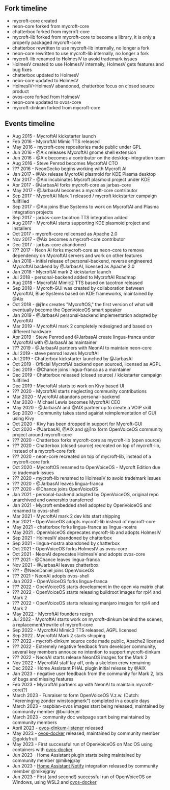 ## Fork timeline

- mycroft-core created
- neon-core forked from mycroft-core
- chatterbox forked from mycroft-core
- mycroft-lib forked from mycroft-core to become a library, it is only a properly packaged mycroft-core
- chatterbox rewritten to use mycroft-lib internally, no longer a fork
- neon-core rewritten to use mycroft-lib internally, no longer a fork
- mycroft-lib renamed to HolmesIV to avoid trademark issues
- HolmesV created to use HolmesIV internally, HolmesV gets features and bug fixes
- chatterbox updated to HolmesV
- neon-core updated to HolmesV
- HolmesIV+HolmesV abandoned, chatterbox focus on closed source product
- ovos-core forked from HolmesV
- neon-core updated to ovos-core
- mycroft-dinkum forked from mycroft-core

## Events timeline

- Aug 2015 - MycroftAI kickstarter launch
- Feb 2016 - MycroftAI Mimic TTS released
- May 2016 - mycroft-core repositories made public under GPL
- Jun 2016 - @Aix releases MycroftAI gnome shell extension
- Jun 2016 - @Aix becomes a contributor on the desktop-integration team
- Aug 2016 - Steve Penrod becomes MycroftAI CTO
- ??? 2016 - NeonGecko begins working with Mycroft AI
- Jan 2017 - @Aix release MycrofAI plasmoid for KDE Plasma desktop
- Mar 2017 - @Aix incubinates Mycroft plasmoid project under KDE
- Apr 2017 - @JarbasAI forks mycroft-core as jarbas-core
- May 2017 - @JarbasAI becomes a mycroft-core contributor
- Sep 2017 - MycroftAI Mark 1 released / mycroft kickstarter campaign fullfilled
- Sep 2017 - @Aix joins Blue Systems to work on MycroftAI and Plasma integration projects
- Sep 2017 - jarbas-core tacotron TTS integration added
- Aug 2017 - MycroftAI starts supporting KDE plasmoid project and installers
- Oct 2017 - mycroft-core relicensed as Apache 2.0
- Nov 2017 - @Aix becomes a mycroft-core contributor
- Dec 2017 - jarbas-core abandoned
- ??? 2017 - Neon AI forks mycroft-core as neon-core to remove dependency on MycroftAI servers and work on other features
- Jan 2018 - initial release of personal-backend, reverse engineered MycroftAI backend by @JarbasAI, licensed as Apache 2.0
- Jan 2018 - MycroftAI mark 2 kickstarter launch
- Jul 2018 - personal-backend added to MycroftAI Roadmap
- Aug 2018 - MycroftAI Mimic2 TTS based on tacotron released
- Sep 2018 - Mycroft-GUI was created by collaboration between MycroftAI, Blue Systems based on KDE frameworks, maintained by @Aix
- Oct 2018 - @j1nx creates "MycroftOS," the first version of what will eventually become the OpenVoiceOS smart speaker
- Jan 2019 - @JarbasAI personal-backend implementation adopted by MycroftAI
- Mar 2019 - MycroftAI mark 2 completely redesigned and based on different hardware
- Apr 2019 - Steve Penrod and @JarbasAI create lingua-franca under MycroftAI with @JarbasAI as maintainer
- ??? 2019 - @JarbasAI partners with NeonAI to maintain neon-core
- Jul 2019 - steve penrod leaves MycroftAI
- Jul 2019 - Chatterbox kickstarter launched by @JarbasAI
- Oct 2019 - Official MycroftAI backend open sourced, licensed as AGPL
- Dec 2019 - @Chance joins lingua-franca as a maintainer
- Dec 2019 - Chatterbox released (closed source) / kickstarter campaign fullfilled
- Dec 2019 - MycroftAI starts to work on Kivy based UI
- ??? 2020 - MycroftAI starts neglecting community contributions
- Mar 2020 - MycroftAI abandons personal-backend
- Mar 2020 - Michael Lewis becomes MycroftAI CEO
- May 2020 - @JarbasAI and @AIX partner up to create a VOIP skill
- Sep 2020 - Community takes stand against reimplementation of GUI using Kivy
- Oct 2020 - Kivy has been dropped in support for Mycroft-GUI
- Oct 2020 - @JarbasAI, @AIX and @j1nx form OpenVoiceOS community project around mycroft-core
- ??? 2020 - Chatterbox forks mycroft-core as mycroft-lib (open source)
- ??? 2020 - Chatterbox (closed source) recreated on top of mycroft-lib, instead of a mycroft-core fork
- ??? 2020 - neon-core recreated on top of mycroft-lib, instead of a mycroft-core fork
- Oct 2020 - MycroftOS renamed to OpenVoiceOS - Mycroft Edition due to trademark issues
- ??? 2020 - mycroft-lib renamed to HolmesIV to avoid trademark issues
- ??? 2020 - @JarbasAI leaves lingua-franca
- ??? 2020 - @Chance joins OpenVoiceOS
- Jan 2021 - personal-backend adopted by OpenVoiceOS, original repo unarchived and ownership transferred
- Jan 2021 - Mycroft embedded shell adopted by OpenVoiceOS and renamed to ovos-shell
- Mar 2021 - MycroftAI mark 2 dev kits start shipping
- Apr 2021 - OpenVoiceOS adopts mycroft-lib instead of mycroft-core
- May 2021 - chatterbox forks lingua-franca as lingua-nostra
- May 2021 . OpenVoiceOS deprecates mycroft-lib and adopts HolmesIV
- Sep 2021 - HolmesIV abandoned by chatterbox
- Sep 2021 - lingua-nostra abandoned by chatterbox
- Oct 2021 - OpenVoiceOS forks HolmesIV as ovos-core
- Oct 2021 - NeonAI deprecates HolmesIV and adopts ovos-core
- ??? 2021 - @Chance leaves lingua-franca
- Nov 2021 - @JarbasAI leaves chatterbox
- ??? - @NeonDaniel joins OpenVoiceOS
- ??? 2021 - NeonAI adopts ovos-shell
- Jan 2022 - OpenVoiceOS forks lingua-franca
- ??? 2022 - OpenVoiceOS starts development in the open via matrix chat
- ??? 2022 - OpenVoiceOS starts releasing buildroot images for rpi4 and Mark 2
- ??? 2022 - OpenVoiceOS starts releasing manjaro images for rpi4 and Mark 2
- May 2022 - MycroftAI founders resign
- Jul 2022 - MycroftAI starts work on mycroft-dinkum behind the scenes, a replacement/rewrite of mycroft-core
- Sep 2022 - MycroftAI Mimic3 TTS released, AGPL licensed
- Sep 2022 . MycroftAI Mark 2 starts shipping
- ??? 2022 - mycroft-dinkum source code made public, Apache2 licensed
- ??? 2022 - Extremely negative feedback from developer community, several key members annouce no intention to support mycroft-dinkum
- ??? 2022 - NeonAI starts release NeonOS images for the Mark 2
- Nov 2022 - MycroftAI staff lay off, only a skeleton crew remaining
- Dec 2022 - Home Assistant PHAL plugin initial release by @AIX
- Jan 2023 - negative user feedback from the community for Mark 2, lots of bugs and missing features
- Feb 2023 - MycroftAI partners up with NeonAI to maintain mycroft-core(?)
- March 2023 - Funraiser to form OpenVoiceOS V.z.w. (Dutch: "Vereninging zonder winstoogmerk") completed in a couple days
- March 2023 - raspbian-ovos images start being released, maintained by community member @builderjer
- March 2023 - community doc webpage start being maintained by community members
- April 2023 - [ovos-dinkum-listener](https://github.com/OpenVoiceOS/ovos-dinkum-listener) released
- May 2023 - [ovos-docker](https://github.com/openvoiceos/ovos-docker) released, maintained by community member @goldyfruit
- May 2023 - First successful run of OpenVoiceOS on Mac OS using containers with [ovos-docker](https://github.com/openvoiceos/ovos-docker)
- Jun 2023 - Home Assistant plugin starts being maintained by community member @mikejgray
- Jun 2023 - [Home Assistant Notify](https://blog.graywind.org/posts/ovos-homeassistant-notify-integration/) integration released by community member @mikejgray
- Jun 2023 - First (and second!) successful run of OpenVoiceOS on Windows, using WSL2 and [ovos-docker](https://github.com/openvoiceos/ovos-docker)
